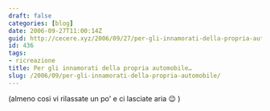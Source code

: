 ```yaml
---
draft: false
categories: [blog]
date: 2006-09-27T11:00:14Z
guid: http://cecere.xyz/2006/09/27/per-gli-innamorati-della-propria-automobile/
id: 436
tags:
- ricreazione
title: Per gli innamorati della propria automobile…
slug: /2006/09/per-gli-innamorati-della-propria-automobile/
---
```


(almeno così vi rilassate un po' e ci lasciate aria 😉 )

<div>
</div>